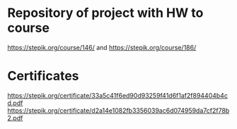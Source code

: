 # Repository of project with HW to course 
https://stepik.org/course/146/  and https://stepik.org/course/186/

# Certificates
https://stepik.org/certificate/33a5c41f6ed90d93259f41d6f1af2f894404b4cd.pdf
https://stepik.org/certificate/d2a14e1082fb3356039ac6d074959da7cf2f78b2.pdf
